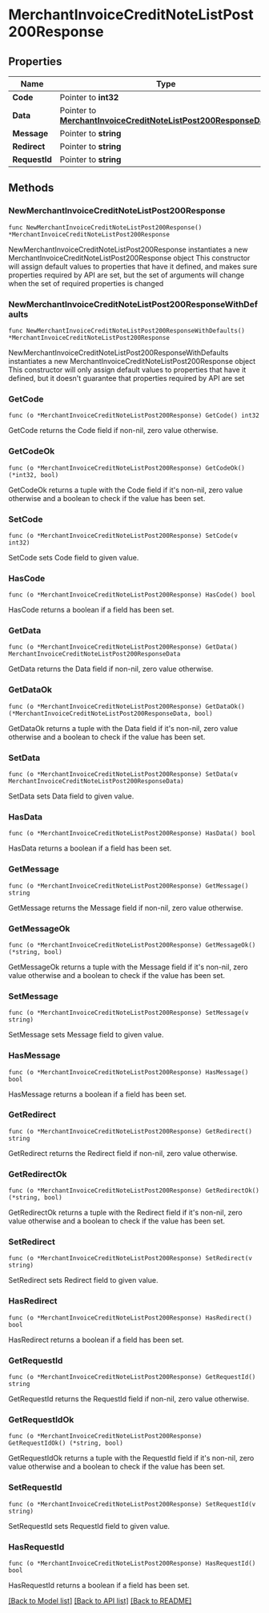 # MerchantInvoiceCreditNoteListPost200Response

## Properties

Name | Type | Description | Notes
------------ | ------------- | ------------- | -------------
**Code** | Pointer to **int32** |  | [optional] 
**Data** | Pointer to [**MerchantInvoiceCreditNoteListPost200ResponseData**](MerchantInvoiceCreditNoteListPost200ResponseData.md) |  | [optional] 
**Message** | Pointer to **string** |  | [optional] 
**Redirect** | Pointer to **string** |  | [optional] 
**RequestId** | Pointer to **string** |  | [optional] 

## Methods

### NewMerchantInvoiceCreditNoteListPost200Response

`func NewMerchantInvoiceCreditNoteListPost200Response() *MerchantInvoiceCreditNoteListPost200Response`

NewMerchantInvoiceCreditNoteListPost200Response instantiates a new MerchantInvoiceCreditNoteListPost200Response object
This constructor will assign default values to properties that have it defined,
and makes sure properties required by API are set, but the set of arguments
will change when the set of required properties is changed

### NewMerchantInvoiceCreditNoteListPost200ResponseWithDefaults

`func NewMerchantInvoiceCreditNoteListPost200ResponseWithDefaults() *MerchantInvoiceCreditNoteListPost200Response`

NewMerchantInvoiceCreditNoteListPost200ResponseWithDefaults instantiates a new MerchantInvoiceCreditNoteListPost200Response object
This constructor will only assign default values to properties that have it defined,
but it doesn't guarantee that properties required by API are set

### GetCode

`func (o *MerchantInvoiceCreditNoteListPost200Response) GetCode() int32`

GetCode returns the Code field if non-nil, zero value otherwise.

### GetCodeOk

`func (o *MerchantInvoiceCreditNoteListPost200Response) GetCodeOk() (*int32, bool)`

GetCodeOk returns a tuple with the Code field if it's non-nil, zero value otherwise
and a boolean to check if the value has been set.

### SetCode

`func (o *MerchantInvoiceCreditNoteListPost200Response) SetCode(v int32)`

SetCode sets Code field to given value.

### HasCode

`func (o *MerchantInvoiceCreditNoteListPost200Response) HasCode() bool`

HasCode returns a boolean if a field has been set.

### GetData

`func (o *MerchantInvoiceCreditNoteListPost200Response) GetData() MerchantInvoiceCreditNoteListPost200ResponseData`

GetData returns the Data field if non-nil, zero value otherwise.

### GetDataOk

`func (o *MerchantInvoiceCreditNoteListPost200Response) GetDataOk() (*MerchantInvoiceCreditNoteListPost200ResponseData, bool)`

GetDataOk returns a tuple with the Data field if it's non-nil, zero value otherwise
and a boolean to check if the value has been set.

### SetData

`func (o *MerchantInvoiceCreditNoteListPost200Response) SetData(v MerchantInvoiceCreditNoteListPost200ResponseData)`

SetData sets Data field to given value.

### HasData

`func (o *MerchantInvoiceCreditNoteListPost200Response) HasData() bool`

HasData returns a boolean if a field has been set.

### GetMessage

`func (o *MerchantInvoiceCreditNoteListPost200Response) GetMessage() string`

GetMessage returns the Message field if non-nil, zero value otherwise.

### GetMessageOk

`func (o *MerchantInvoiceCreditNoteListPost200Response) GetMessageOk() (*string, bool)`

GetMessageOk returns a tuple with the Message field if it's non-nil, zero value otherwise
and a boolean to check if the value has been set.

### SetMessage

`func (o *MerchantInvoiceCreditNoteListPost200Response) SetMessage(v string)`

SetMessage sets Message field to given value.

### HasMessage

`func (o *MerchantInvoiceCreditNoteListPost200Response) HasMessage() bool`

HasMessage returns a boolean if a field has been set.

### GetRedirect

`func (o *MerchantInvoiceCreditNoteListPost200Response) GetRedirect() string`

GetRedirect returns the Redirect field if non-nil, zero value otherwise.

### GetRedirectOk

`func (o *MerchantInvoiceCreditNoteListPost200Response) GetRedirectOk() (*string, bool)`

GetRedirectOk returns a tuple with the Redirect field if it's non-nil, zero value otherwise
and a boolean to check if the value has been set.

### SetRedirect

`func (o *MerchantInvoiceCreditNoteListPost200Response) SetRedirect(v string)`

SetRedirect sets Redirect field to given value.

### HasRedirect

`func (o *MerchantInvoiceCreditNoteListPost200Response) HasRedirect() bool`

HasRedirect returns a boolean if a field has been set.

### GetRequestId

`func (o *MerchantInvoiceCreditNoteListPost200Response) GetRequestId() string`

GetRequestId returns the RequestId field if non-nil, zero value otherwise.

### GetRequestIdOk

`func (o *MerchantInvoiceCreditNoteListPost200Response) GetRequestIdOk() (*string, bool)`

GetRequestIdOk returns a tuple with the RequestId field if it's non-nil, zero value otherwise
and a boolean to check if the value has been set.

### SetRequestId

`func (o *MerchantInvoiceCreditNoteListPost200Response) SetRequestId(v string)`

SetRequestId sets RequestId field to given value.

### HasRequestId

`func (o *MerchantInvoiceCreditNoteListPost200Response) HasRequestId() bool`

HasRequestId returns a boolean if a field has been set.


[[Back to Model list]](../README.md#documentation-for-models) [[Back to API list]](../README.md#documentation-for-api-endpoints) [[Back to README]](../README.md)


